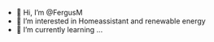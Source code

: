 - 👋 Hi, I’m @FergusM
- 👀 I’m interested in Homeassistant and renewable energy
- 🌱 I’m currently learning ...

<!---
FergusM/FergusM is a ✨ special ✨ repository because its `README.md` (this file) appears on your GitHub profile.
You can click the Preview link to take a look at your changes.
--->
